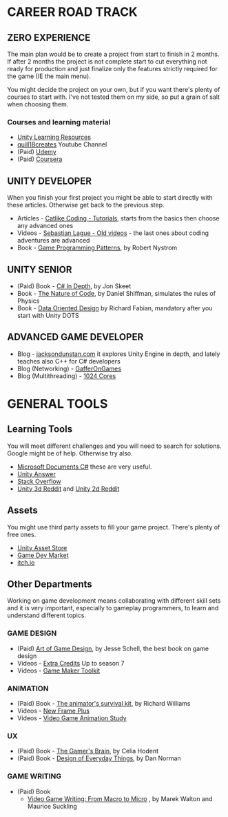 # CAREER ROAD TRACK

## ZERO EXPERIENCE

The main plan would be to create a project from start to finish in 2 months.  
If after 2 months the project is not complete start to cut everything not ready for production and just finalize only
the features strictly required for the game (IE the main menu).

You might decide the project on your own, but if you want there's plenty of courses to start with. I've not tested them
on my side, so put a grain of salt when choosing them.

### Courses and learning material

- [Unity Learning Resources](https://learn.unity.com/)
- [quill18creates](https://www.youtube.com/user/quill18creates) Youtube Channel
- (Paid) [Udemy](https://www.udemy.com/topic/unity/)
- (Paid) [Coursera](https://www.coursera.org/courses?query=unity)

## UNITY DEVELOPER

When you finish your first project you might be able to start directly with these articles. Otherwise get back to the
previous step.

- Articles - [Catlike Coding - Tutorials](https://catlikecoding.com/unity/tutorials/), starts from the basics then
  choose any advanced ones
- Videos - [Sebastian Lague - Old videos](https://www.youtube.com/c/SebastianLague/videos) - the last ones about coding
  adventures are advanced
- Book - [Game Programming Patterns](https://gameprogrammingpatterns.com/), by Robert Nystrom

## UNITY SENIOR

- (Paid) Book - [C# In Depth](https://csharpindepth.com/), by Jon Skeet
- Book - [The Nature of Code](https://natureofcode.com/), by Daniel Shiffman, simulates the rules of Physics
- Book - [Data Oriented Design](https://www.dataorienteddesign.com/dodmain/) by Richard Fabian, mandatory after you
  start with Unity DOTS

## ADVANCED GAME DEVELOPER

- Blog - [jacksondunstan.com](https://www.jacksondunstan.com/) it explores Unity Engine in depth, and lately teaches
  also C++ for C# developers
- Blog (Networking) - [GafferOnGames](https://gafferongames.com/)
- Blog (Multithreading) - [1024 Cores](https://www.1024cores.net/home/lock-free-algorithms/introduction)

# GENERAL TOOLS

## Learning Tools

You will meet different challenges and you will need to search for solutions. Google might be of help. Otherwise try
also.

- [Microsoft Documents C#](https://docs.microsoft.com/en-us/dotnet/csharp/) these are very useful.
- [Unity Answer](https://answers.unity.com/index.html)
- [Stack Overflow](https://stackoverflow.com/)
- [Unity 3d Reddit](https://www.reddit.com/r/Unity3D/) and [Unity 2d Reddit](https://www.reddit.com/r/Unity2D/)

## Assets

You might use third party assets to fill your game project. There's plenty of free ones.

- [Unity Asset Store](https://assetstore.unity.com/)
- [Game Dev Market](https://www.gamedevmarket.net/)
- [itch.io](https://itch.io/game-assets)

## Other Departments

Working on game development means collaborating with different skill sets and it is very important, especially to
gameplay programmers, to learn and understand different topics.

### GAME DESIGN

- (Paid) [Art of Game Design](https://www.schellgames.com/art-of-game-design/), by Jesse Schell, the best book on game
  design
- Videos - [Extra Credits](https://en.wikipedia.org/wiki/List_of_Extra_Credits_episodes#Season_6) Up to season 7
- Videos - [Game Maker Toolkit](https://www.youtube.com/channel/UCqJ-Xo29CKyLTjn6z2XwYAw)

### ANIMATION

- (Paid) Book - [The animator's survival kit](http://www.theanimatorssurvivalkit.com/), by Richard Williams
- Videos - [New Frame Plus](https://www.youtube.com/c/NewFramePlus/featured)
- Videos - [Video Game Animation Study](https://www.youtube.com/c/DanRootVideoGameAnimation/featured)

### UX

- (Paid) Book - [The Gamer's Brain](https://celiahodent.com/video-game-ux-psychology/), by Celia Hodent
- (Paid) Book - [Design of Everyday Things](https://www.nngroup.com/books/design-everyday-things-revised/), by Dan
  Norman

### GAME WRITING

- (Paid) Book
  - [Video Game Writing: From Macro to Micro](https://www.google.it/books/edition/Video_Game_Writing/V86rDgAAQBAJ?hl=it&gbpv=1&printsec=frontcover)
  , by Marek Walton and Maurice Suckling
